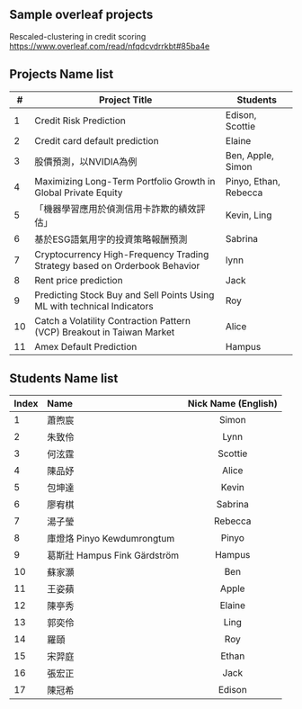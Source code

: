 
## Sample overleaf projects

Rescaled-clustering in credit scoring 
https://www.overleaf.com/read/nfqdcvdrrkbt#85ba4e



## Projects Name list
| #  | Project Title                                                        | Students                                |
|----|----------------------------------------------------------------------|-----------------------------------------|
| 1  | Credit Risk Prediction                                               | Edison, Scottie                         |
| 2  | Credit card default prediction                                       | Elaine                                  |
| 3  | 股價預測，以NVIDIA為例                                                  | Ben, Apple, Simon                       |
| 4  | Maximizing Long-Term Portfolio Growth in Global Private Equity       | Pinyo, Ethan, Rebecca                   |
| 5  |「機器學習應用於偵測信用卡詐欺的績效評估」                                   | Kevin, Ling                              |
| 6  | 基於ESG語氣用字的投資策略報酬預測                                         | Sabrina                                  |
| 7  | Cryptocurrency High-Frequency Trading Strategy based on Orderbook Behavior | lynn                               |
| 8  |Rent price prediction                                                 | Jack                                     |
| 9  |Predicting Stock Buy and Sell Points Using ML with technical Indicators| Roy                                     |
| 10 |Catch a Volatility Contraction Pattern (VCP) Breakout in Taiwan Market| Alice                                   | 
| 11 | Amex Default Prediction                                              | Hampus                                   |

## Students Name list
| Index | Name                          | Nick Name (English) |
| :---  | :---                          | :---:               |
| 1     | 蕭煦宸                         | Simon               |
| 2     | 朱致伶                         | Lynn                |
| 3     | 何泫霆                         | Scottie             |
| 4     | 陳品妤                         | Alice               |
| 5     | 包坤達                         | Kevin               |
| 6     | 廖宥棋                         | Sabrina             |
| 7     | 湯子瑩                         | Rebecca             |
| 8     | 庫燈烙 Pinyo Kewdumrongtum     | Pinyo               |
| 9     | 葛斯壯 Hampus Fink Gärdström   | Hampus              |
| 10    | 蘇家灝                         | Ben                 |
| 11    | 王姿蘋                         | Apple               |
| 12    | 陳亭秀                         | Elaine              |
| 13    | 郭奕伶                         | Ling                |
| 14    | 羅頤                           | Roy                 |
| 15    | 宋羿庭                         | Ethan               |
| 16    | 張宏正                         | Jack                |
| 17    | 陳冠希                         | Edison              |
